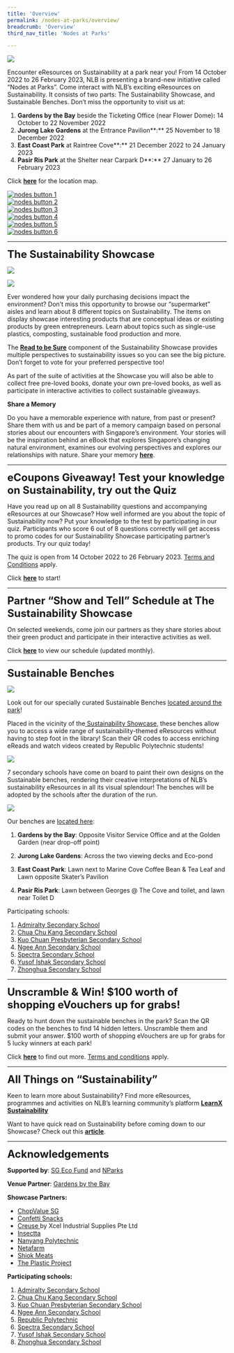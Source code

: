 ```yaml
---
title: 'Overview'
permalink: /nodes-at-parks/overview/
breadcrumb: 'Overview'
third_nav_title: 'Nodes at Parks'

---
```



![](../images/nodes-at-parks-01-min.png)

Encounter eResources on Sustainability at a park near you! From 14 October 2022 to 26 February 2023, NLB is presenting a brand-new initiative called “Nodes at Parks”. Come interact with NLB’s exciting eResources on Sustainability. It consists of two parts: The Sustainability Showcase, and Sustainable Benches. Don’t miss the opportunity to visit us at:

1. **Gardens by the Bay** beside the Ticketing Office (near Flower Dome)**:** 14 October to 22 November 2022
2. **Jurong Lake Gardens** at the Entrance Pavilion**:** 25 November to 18 December 2022
3. **East Coast Park** at Raintree Cove**:** 21 December 2022 to 24 January 2023
4. **Pasir Ris Park** at the Shelter near Carpark D**:** 27 January to 26 February 2023

Click **<A HREF="https://go.gov.sg/rtbs-nodes-showcase" TARGET="_BLANK">here</A>** for the location map.



<div>
<div class="row is-multiline">
    <div class="col is-one-third-desktop is-one-third-ta
blet">
<a href="#1"><img src="../images/rtbs-nodes-button1.jpg" alt="nodes button 1"></a>
</div>
    <div class="col is-one-third-desktop is-one-third-tablet">
<a href="#2"><img src="../images/rtbs-nodes-button2.jpg" alt="nodes button 2"></a>
</div>
    <div class="col is-one-third-desktop is-one-third-tablet">
<a href="#3"><img src="../images/rtbs-nodes-button3.jpg" alt="nodes button 3"></a>
</div>    
    <div class="col is-one-third-desktop is-one-third-tablet">
<a href="#4"><img src="../images/rtbs-nodes-button4.jpg" alt="nodes button 4"></a>
</div>    
	<div class="col is-one-third-desktop is-one-third-tablet"><a href="#5"><img src="../images/rtbs-nodes-button5.jpg" alt="nodes button 5"></a>
</div>    
	<div class="col is-one-third-desktop is-one-third-tablet"><a href="#6"><img src="../images/rtbs-nodes-button6.jpg" alt="nodes button 6"></a>
    </div></div></div>



<HR>

<a name="1"></a>

**<font size=5>The Sustainability Showcase</font>**


![](../images/rtbs-nodes-sustainability-showcase1.jpg)

![](../images/rtbs-nodes-sustainability-showcase2.jpg)

Ever wondered how your daily purchasing decisions impact the environment? Don’t miss this opportunity to browse our “supermarket” aisles and learn about 8 different topics on Sustainability. The items on display showcase interesting products that are conceptual ideas or existing products by green entrepreneurs. Learn about topics such as single-use plastics, composting, sustainable food production and more. 

The **[Read to be Sure](/read-to-be-sure/intro/)** component of the Sustainability Showcase provides multiple perspectives to sustainability issues so you can see the big picture. Don’t forget to vote for your preferred perspective too! 

As part of the suite of activities at the Showcase you will also be able to collect free pre-loved books, donate your own pre-loved books, as well as participate in interactive activities to collect sustainable giveaways. 



**Share a Memory**

Do you have a memorable experience with nature, from past or present? Share them with us and be part of a memory campaign based on personal stories about our encounters with Singapore’s environment. Your stories will be the inspiration behind an eBook that explores Singapore’s changing natural environment, examines our evolving perspectives and explores our relationships with nature. Share your memory <a href="https://go.gov.sg/nodesatparks-memory/" target="_blank">**here**</a>.



<HR>

<a name="2"></a>

**<font size=5>eCoupons Giveaway! Test your knowledge on Sustainability, try out the Quiz</font>**

Have you read up on all 8 Sustainability questions and accompanying eResources at our Showcase? How well informed are you about the topic of Sustainability now? Put your knowledge to the test by participating in our quiz. Participants who score 6 out of 8 questions correctly will get access to promo codes for our Sustainability Showcase participating partner’s products. Try our quiz today! 

The quiz is open from 14 October 2022 to 26 February 2023. <a href="https://go.gov.sg/sustainabilityshowcasequiz-tcs"  target="_blank">Terms and Conditions</a> apply.

Click **<a href="https://go.gov.sg/sustainabilityshowcasequiz4"  target="_blank"> here</A>** to start! 



<HR>

<a name="3"></a>

**<font size=5>Partner “Show and Tell” Schedule at The Sustainability Showcase</font>**

On selected weekends, come join our partners as they share stories about their green product and participate in their interactive activities as well. 

Click **<a href="https://go.gov.sg/showandtell-monthlyschedule"  target="_blank">here</a>** to view our schedule (updated monthly).


<HR>

<a name="4"></a>

**<font size=5>Sustainable Benches</font>**

![](../images/nodes-at-parks-05-min.png)

Look out for our specially curated Sustainable Benches <a href="https://go.gov.sg/rtbs-nodes-bench"  target="_blank">located around the park</a>!

Placed in the vicinity of the<a href="https://go.gov.sg/rtbs-nodes-showcase"  target="_blank"> Sustainability Showcase</a>, these benches allow you to access a wide range of sustainability-themed eResources without having to step foot in the library!  Scan their QR codes to access enriching eReads and watch videos created by Republic Polytechnic students!

![](../images/rtbs-nodes-sustainability-benches1.jpg)

7 secondary schools have come on board to paint their own designs on the Sustainable benches, rendering their creative interpretations of NLB’s sustainability eResources in all its visual splendour! The benches will be adopted by the schools after the duration of the run.

 ![](../images/rtbs-nodes-sustainability-benches2.jpg)

 

Our benches are <a href="https://go.gov.sg/rtbs-nodes-bench"  target="_blank">located here</a>:

1. **Gardens by the Bay**: Opposite Visitor Service Office and at the Golden Garden (near drop-off point)

2. **Jurong Lake Gardens**: Across the two viewing decks and Eco-pond

3. **East Coast Park**: Lawn next to Marine Cove Coffee Bean & Tea Leaf and Lawn opposite Skater’s Pavilion

4. **Pasir Ris Park**: Lawn between Georges @ The Cove and toilet, and lawn near Toilet D

 

Participating schools:

1. <a href="https://admiraltysec.moe.edu.sg/"  target="_blank">Admiralty Secondary School</a>
2. <a href="https://chuachukangsec.moe.edu.sg/"  target="_blank">Chua Chu Kang Secondary School</a>
3. <a href="https://kuochuanpresbyteriansec.moe.edu.sg/"  target="_blank">Kuo Chuan Presbyterian Secondary School</a>
4. <a href="https://ngeeannsec.moe.edu.sg/"  target="_blank">Ngee Ann Secondary School</a>
5. <a href="https://www.spectra.edu.sg/"  target="_blank">Spectra Secondary School</A>
6. <a href="https://yusofishaksec.moe.edu.sg/"  target="_blank">Yusof Ishak Secondary School</a>
7. <a href="https://www.zhonghuasec.moe.edu.sg/"  target="_blank">Zhonghua Secondary School</a>


<HR>
<a name="5"></a> 

**<font size=5>Unscramble & Win! $100 worth of shopping eVouchers up for grabs!</font>**

Ready to hunt down the sustainable benches in the park? Scan the QR codes on the benches to find 14 hidden letters. Unscramble them and submit your answer. $100 worth of shopping eVouchers are up for grabs for 5 lucky winners at each park! 

 Click **<a href="https://go.gov.sg/seekandunscramble4"  target="_blank">here</a>** to find out more. <a href=" https://go.gov.sg/susbenchtc"  target="_blank">Terms and conditions</a> apply.

 

<HR>

<a name="6"></a>

**<font size=5>All Things on “Sustainability”</font>**

Keen to learn more about Sustainability? Find more eResources, programmes and activities on NLB’s learning community’s platform **<a href="https://learning.nlb.gov.sg/sustainability/overview"  target="_blank">LearnX Sustainability</a>**

Want to have quick read on Sustainability before coming down to our Showcase? Check out this **<a href="https://go.gov.sg/nodesatparks-ereads-climatechange"  target="_blank"> article</a>**. 


<hr>

**<font size=5>Acknowledgements</font>** 

**Supported by**: <a href="https://www.mse.gov.sg/sgecofund"  target="_blank"> SG Eco Fund</a> and <a href="https://www.nparks.gov.sg/"  target="_blank">NParks </a>


**Venue Partner**: <a href="https://www.gardensbythebay.com.sg/"  target="_blank">Gardens by the Bay</a>


**Showcase Partners:**

- <a href="https://chopvalue.com.sg/"  target="_blank">ChopValue SG</a>
- <a href="https://www.confettisnacks.com/"  target="_blank">Confetti Snacks</A>
- <a href="http://creuse.sg/"  target="_blank">Creuse </a> by Xcel Industrial Supplies Pte Ltd
- <a href="https://www.insectta.com/"  target="_blank">Insectta</a>
- <a href="https://www.nyp.edu.sg/"  target="_blank">Nanyang Polytechnic</a>
- <a href="https://www.sfa.gov.sg/fromSGtoSG/farms/farm/Detail/netatech"  target="_blank"> Netafarm</a>
- <a href="https://shiokmeats.com/"  target="_blank">Shiok Meats</a>
- <a href="https://instagram.com/theplasticproject.sg/shop"  target="_blank">The Plastic Project</a>




**Participating schools:**

1. <a href="https://admiraltysec.moe.edu.sg/"  target="_blank">Admiralty Secondary School</a>
2. <a href="https://chuachukangsec.moe.edu.sg/"  target="_blank">Chua Chu Kang Secondary School</a>
3. <a href="https://kuochuanpresbyteriansec.moe.edu.sg/"  target="_blank">Kuo Chuan Presbyterian Secondary School</a>
4. <a href="https://ngeeannsec.moe.edu.sg/"  target="_blank">Ngee Ann Secondary School</a>
5. <a href="https://www.rp.edu.sg/"  target="_blank">Republic Polytechnic</a>
6. <a href="https://www.spectra.edu.sg/"  target="_blank">Spectra Secondary School</A>
7. <a href="https://yusofishaksec.moe.edu.sg/"  target="_blank">Yusof Ishak Secondary School</a>
8. <a href="https://www.zhonghuasec.moe.edu.sg/"  target="_blank">Zhonghua Secondary School</a>


